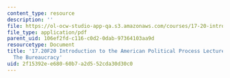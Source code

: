 ```yaml
---
content_type: resource
description: ''
file: https://ol-ocw-studio-app-qa.s3.amazonaws.com/courses/17-20-introduction-to-the-american-political-process-fall-2020/2f15392ee68060b7a2d552cda30d30c0_MIT17_20F20_lec11.pdf
file_type: application/pdf
parent_uid: 106ef2fd-c116-c0d2-0dab-97364103aa9d
resourcetype: Document
title: '17.20F20 Introduction to the American Political Process Lecture Slides 11:
  The Bureaucracy'
uid: 2f15392e-e680-60b7-a2d5-52cda30d30c0
---
```

